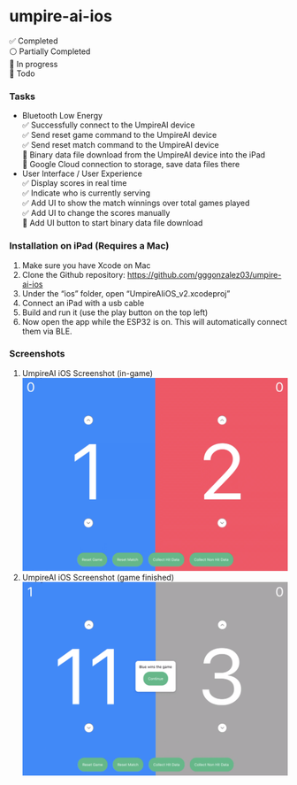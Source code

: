 # umpire-ai-ios

:white_check_mark: Completed  
:white_circle: Partially Completed  
:large_blue_circle: In progress  
:red_circle: Todo  

### Tasks
* Bluetooth Low Energy  
  :white_check_mark: Successfully connect to the UmpireAI device  
  :white_check_mark: Send reset game command to the UmpireAI device  
  :white_check_mark: Send reset match command to the UmpireAI device  
  :red_circle: Binary data file download from the UmpireAI device into the iPad  
  :red_circle: Google Cloud connection to storage, save data files there  
* User Interface / User Experience  
  :white_check_mark: Display scores in real time  
  :white_check_mark: Indicate who is currently serving  
  :white_check_mark: Add UI to show the match winnings over total games played  
  :white_check_mark: Add UI to change the scores manually  
  :red_circle: Add UI button to start binary data file download  

### Installation on iPad (Requires a Mac)
1. Make sure you have Xcode on Mac
2. Clone the Github repository: https://github.com/gggonzalez03/umpire-ai-ios
3. Under the “ios” folder, open “UmpireAIiOS_v2.xcodeproj”
4. Connect an iPad with a usb cable
5. Build and run it (use the play button on the top left)
6. Now open the app while the ESP32 is on. This will automatically connect them via BLE.

### Screenshots
1. UmpireAI iOS Screenshot (in-game)
![UmpireAI iOS Screenshot](./screenshots/umpire_ai_ios_1.png)
2. UmpireAI iOS Screenshot (game finished)
![UmpireAI iOS Screenshot](./screenshots/umpire_ai_ios_2.png)